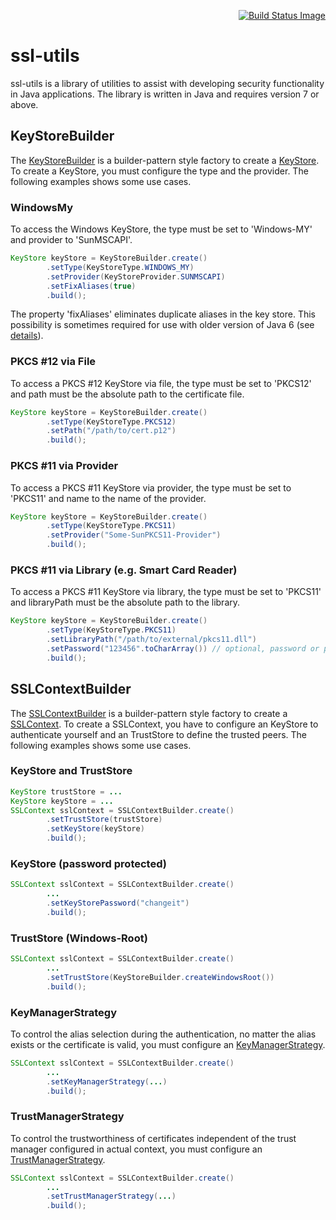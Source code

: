 <p align="right">
  <a href="https://travis-ci.org/j3t/ssl-utils">
    <img src="https://travis-ci.org/j3t/ssl-utils.svg?branch=master" alt="Build Status Image"/>
  </a>
</p>

# ssl-utils
ssl-utils is a library of utilities to assist with developing security functionality in Java applications. The library is written in Java and requires version 7 or above.

## KeyStoreBuilder
The [KeyStoreBuilder](https://github.com/j3t/ssl-utils/blob/master/src/main/java/com/github/j3t/ssl/utils/KeyStoreBuilder.java) is a builder-pattern style factory to create a [KeyStore](http://docs.oracle.com/javase/7/docs/api/java/security/KeyStore.html). To create a KeyStore, you must configure the type and the provider. The following examples shows some use cases.

### WindowsMy
To access the Windows KeyStore, the type must be set to 'Windows-MY' and provider to 'SunMSCAPI'.
```java
KeyStore keyStore = KeyStoreBuilder.create()
		.setType(KeyStoreType.WINDOWS_MY)
		.setProvider(KeyStoreProvider.SUNMSCAPI)
		.setFixAliases(true)
		.build();
```
The property 'fixAliases' eliminates duplicate aliases in the key store. This possibility is sometimes required for use with older version of Java 6 (see [details](http://bugs.java.com/bugdatabase/view_bug.do?bug_id=6672015)).

### PKCS #12 via File
To access a PKCS #12 KeyStore via file, the type must be set to 'PKCS12' and path must be the absolute path to the certificate file.
```java
KeyStore keyStore = KeyStoreBuilder.create()
		.setType(KeyStoreType.PKCS12)
		.setPath("/path/to/cert.p12")
		.build();
```

### PKCS #11 via Provider
To access a PKCS #11 KeyStore via provider, the type must be set to 'PKCS11' and name to the name of the provider.
```java
KeyStore keyStore = KeyStoreBuilder.create()
		.setType(KeyStoreType.PKCS11)
		.setProvider("Some-SunPKCS11-Provider")
		.build();
```

### PKCS #11 via Library (e.g. Smart Card Reader)
To access a PKCS #11 KeyStore via library, the type must be set to 'PKCS11' and libraryPath must be the absolute path to the library.
```java
KeyStore keyStore = KeyStoreBuilder.create()
		.setType(KeyStoreType.PKCS11)
		.setLibraryPath("/path/to/external/pkcs11.dll")
		.setPassword("123456".toCharArray()) // optional, password or pin to access the store
		.build();
```

## SSLContextBuilder
The [SSLContextBuilder](https://github.com/j3t/ssl-utils/blob/master/src/main/java/com/github/j3t/ssl/utils/SSLContextBuilder.java) is a builder-pattern style factory to create a [SSLContext](http://docs.oracle.com/javase/7/docs/api/javax/net/ssl/SSLContext.html). To create a SSLContext, you have to configure an KeyStore to authenticate yourself and an TrustStore to define the trusted peers. The following examples shows some use cases.

### KeyStore and TrustStore
```java
KeyStore trustStore = ...
KeyStore keyStore = ...
SSLContext sslContext = SSLContextBuilder.create()
		.setTrustStore(trustStore)
		.setKeyStore(keyStore)
		.build();
```

### KeyStore (password protected)
```java
SSLContext sslContext = SSLContextBuilder.create()
		...
		.setKeyStorePassword("changeit")
		.build();
```

### TrustStore (Windows-Root)
```java
SSLContext sslContext = SSLContextBuilder.create()
		...
		.setTrustStore(KeyStoreBuilder.createWindowsRoot())
		.build();
```

### KeyManagerStrategy
To control the alias selection during the authentication, no matter the alias exists or the certificate is valid, you must configure an [KeyManagerStrategy](https://github.com/j3t/ssl-utils/blob/master/src/main/java/com/github/j3t/ssl/utils/strategy/KeyManagerStrategy.java).
```java
SSLContext sslContext = SSLContextBuilder.create()
		...
		.setKeyManagerStrategy(...)
		.build();
```

### TrustManagerStrategy
To control the trustworthiness of certificates independent of the trust manager configured in actual context, you must configure an [TrustManagerStrategy](https://github.com/j3t/ssl-utils/blob/master/src/main/java/com/github/j3t/ssl/utils/strategy/TrustManagerStrategy.java).
```java
SSLContext sslContext = SSLContextBuilder.create()
		...
		.setTrustManagerStrategy(...)
		.build();
```
